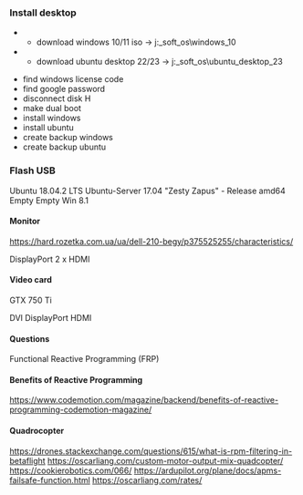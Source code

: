 ### Install desktop

+ * download windows 10/11 iso      -> j:\_soft\_os\windows_10
+ * download ubuntu desktop 22/23   -> j:\_soft\_os\ubuntu_desktop_23

* find windows license code
* find google password 
* disconnect disk H
* make dual boot
* install windows
* install ubuntu
* create backup windows
* create backup ubuntu

### Flash USB

Ubuntu 18.04.2 LTS
Ubuntu-Server 17.04 "Zesty Zapus" - Release amd64
Empty
Empty
Win 8.1

#### Monitor
https://hard.rozetka.com.ua/ua/dell-210-begy/p375525255/characteristics/

DisplayPort
2 x HDMI

#### Video card

GTX 750 Ti

DVI
DisplayPort
HDMI

#### Questions

Functional Reactive Programming (FRP)

#### Benefits of Reactive Programming

https://www.codemotion.com/magazine/backend/benefits-of-reactive-programming-codemotion-magazine/

#### Quadrocopter

https://drones.stackexchange.com/questions/615/what-is-rpm-filtering-in-betaflight
https://oscarliang.com/custom-motor-output-mix-quadcopter/
https://cookierobotics.com/066/
https://ardupilot.org/plane/docs/apms-failsafe-function.html
https://oscarliang.com/rates/